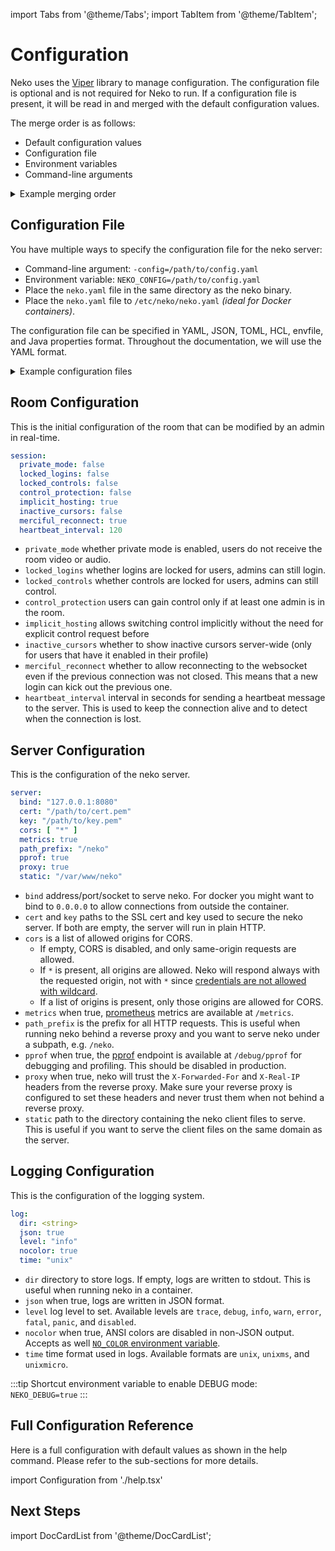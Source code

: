 import Tabs from '@theme/Tabs';
import TabItem from '@theme/TabItem';

# Configuration

Neko uses the [Viper](https://github.com/spf13/viper) library to manage configuration. The configuration file is optional and is not required for Neko to run. If a configuration file is present, it will be read in and merged with the default configuration values.

The merge order is as follows:

- Default configuration values
- Configuration file
- Environment variables
- Command-line arguments

<details>
  <summary>Example merging order</summary>

```bash
# Default Value: 127.0.0.1:8080

# Config File
cat config.yaml <<EOF
server:
  bind: "127.0.0.1:8081"
EOF

# Environment Variable
export NEKO_SERVER_BIND=127.0.0.1:8082

# Command-line Argument
./neko -config=config.yaml -server.bind=127.0.0.1:8083
```

The final value of `server.bind` will be `127.0.0.1:8083`.

</details>

## Configuration File

You have multiple ways to specify the configuration file for the neko server:

- Command-line argument: `-config=/path/to/config.yaml`
- Environment variable: `NEKO_CONFIG=/path/to/config.yaml`
- Place the `neko.yaml` file in the same directory as the neko binary.
- Place the `neko.yaml` file to `/etc/neko/neko.yaml` *(ideal for Docker containers)*.

The configuration file can be specified in YAML, JSON, TOML, HCL, envfile, and Java properties format. Throughout the documentation, we will use the YAML format.


<details>
  <summary>Example configuration files</summary>

<Tabs>
  <TabItem value="yaml" label="YAML">

    ```yaml title="config.yaml"
    capture:
      screencast:
        enabled: false

    server:
      pprof: true

    desktop:
      screen: "1920x1080@60"

    member:
      provider: "multiuser"
      multiuser:
      admin_password: "admin"
      user_password: "neko"

    session:
      merciful_reconnect: true
      implicit_hosting: false
      inactive_cursors: true
      cookie:
        enabled: false

    webrtc:
      icelite: true
      iceservers:
        # Backend servers are ignored if icelite is true.
        backend:
          - urls: [ stun:stun.l.google.com:19302 ]
        frontend:
          - urls: [ stun:stun.l.google.com:19305 ]
    ```
  
  </TabItem>

  <TabItem value="json" label="JSON">

    ```json title="config.json"
    {
      "capture": {
        "screencast": {
          "enabled": false
        }
      },
      "server": {
        "pprof": true
      },
      "desktop": {
        "screen": "1920x1080@60"
      },
      "member": {
        "provider": "multiuser",
        "multiuser": {
          "admin_password": "admin",
          "user_password": "neko"
        }
      },
      "session": {
        "merciful_reconnect": true,
        "implicit_hosting": false,
        "inactive_cursors": true,
        "cookie": {
          "enabled": false
        }
      },
      "webrtc": {
        "icelite": true,
        "iceservers": {
          "backend": [
            {
              "urls": [ "stun:stun.l.google.com:19302" ]
            }
          ],
          "frontend": [
            {
              "urls": [ "stun:stun.l.google.com:19305" ]
            }
          ]
        }
      }
    }
    ```

  </TabItem>
  <TabItem value="toml" label="TOML">

    ```toml title="config.toml"
    [capture.screencast]
    enabled = false

    [server]
    pprof = true

    [desktop]
    screen = "1920x1080@60"

    [member]
    provider = "multiuser"

    [member.multiuser]
    admin_password = "admin"
    user_password = "neko"

    [session]
    merciful_reconnect = true
    implicit_hosting = false
    inactive_cursors = true

    [session.cookie]
    enabled = false

    [webrtc]
    icelite = true

    [[webrtc.iceservers.backend]]
    urls = [ "stun:stun.l.google.com:19302" ]

    [[webrtc.iceservers.frontend]]
    urls = [ "stun:stun.l.google.com:19305" ]
    ```

  </TabItem>

  <TabItem value="hcl" label="HCL">

    ```hcl title="config.hcl"
    capture {
      screencast {
        enabled = false
      }
    }

    server {
      pprof = true
    }

    desktop {
      screen = "1920x1080@60"
    }

    member {
      provider = "multiuser"

      multiuser {
        admin_password = "admin"
        user_password = "neko"
      }
    }

    session {
      merciful_reconnect = true
      implicit_hosting = false
      inactive_cursors = true

      cookie {
        enabled = false
      }
    }

    webrtc {
      icelite = true

      iceservers {
        backend {
          urls = [ "stun:stun.l.google.com:19302" ]
        }

        frontend {
          urls = [ "stun:stun.l.google.com:19305" ]
        }
      }
    }
    ```

  </TabItem>

  <TabItem value="envfile" label="Envfile">

    ```env title=".env"
    CAPTURE_SCREENCAST_ENABLED=false

    SERVER_PPROF=true

    DESKTOP_SCREEN=1920x1080@60

    MEMBER_PROVIDER=multiuser
    MEMBER_MULTIUSER_ADMIN_PASSWORD=admin
    MEMBER_MULTIUSER_USER_PASSWORD=neko

    SESSION_MERCIFUL_RECONNECT=true
    SESSION_IMPLICIT_HOSTING=false
    SESSION_INACTIVE_CURSORS=true
    SESSION_COOKIE_ENABLED=false

    WEBRTC_ICELITE=true

    WEBRTC_ICESERVERS_BACKEND="[{"urls":["stun:stun.l.google.com:19302"]}]"
    WEBRTC_ICESERVERS_FRONTEND="[{"urls":["stun:stun.l.google.com:19305"]}]"
    ```

  </TabItem>

  <TabItem value="properties" label="Java Properties">

    ```properties title="config.properties"
    capture.screencast.enabled = false

    server.pprof = true

    desktop.screen = 1920x1080@60

    member.provider = multiuser
    member.multiuser.admin_password = admin
    member.multiuser.user_password = neko

    session.merciful_reconnect = true
    session.implicit_hosting = false
    session.inactive_cursors = true
    session.cookie.enabled = false

    webrtc.icelite = true

    webrtc.iceservers.backend[0].urls[0] = stun:stun.l.google.com:19302
    webrtc.iceservers.frontend[0].urls[0] = stun:stun.l.google.com:19305
    ```

  </TabItem>

</Tabs>

</details>

## Room Configuration

This is the initial configuration of the room that can be modified by an admin in real-time.

```yaml title="config.yaml"
session:
  private_mode: false
  locked_logins: false
  locked_controls: false
  control_protection: false
  implicit_hosting: true
  inactive_cursors: false
  merciful_reconnect: true
  heartbeat_interval: 120
```

- `private_mode` whether private mode is enabled, users do not receive the room video or audio.
- `locked_logins` whether logins are locked for users, admins can still login.
- `locked_controls` whether controls are locked for users, admins can still control.
- `control_protection` users can gain control only if at least one admin is in the room.
- `implicit_hosting` allows switching control implicitly without the need for explicit control request before
- `inactive_cursors` whether to show inactive cursors server-wide (only for users that have it enabled in their profile)
- `merciful_reconnect` whether to allow reconnecting to the websocket even if the previous connection was not closed. This means that a new login can kick out the previous one.
- `heartbeat_interval` interval in seconds for sending a heartbeat message to the server. This is used to keep the connection alive and to detect when the connection is lost.

## Server Configuration

This is the configuration of the neko server.

```yaml title="config.yaml"
server:
  bind: "127.0.0.1:8080"
  cert: "/path/to/cert.pem"
  key: "/path/to/key.pem"
  cors: [ "*" ]
  metrics: true
  path_prefix: "/neko"
  pprof: true
  proxy: true
  static: "/var/www/neko"
```

- `bind` address/port/socket to serve neko. For docker you might want to bind to `0.0.0.0` to allow connections from outside the container.
- `cert` and `key` paths to the SSL cert and key used to secure the neko server. If both are empty, the server will run in plain HTTP.
- `cors` is a list of allowed origins for CORS.
  - If empty, CORS is disabled, and only same-origin requests are allowed.
  - If `*` is present, all origins are allowed. Neko will respond always with the requested origin, not with `*` since [credentials are not allowed with wildcard](https://developer.mozilla.org/en-US/docs/Web/HTTP/CORS/Errors/CORSNotSupportingCredentials).
  - If a list of origins is present, only those origins are allowed for CORS.
- `metrics` when true, [prometheus](https://prometheus.io/docs/prometheus/latest/getting_started/) metrics are available at `/metrics`.
- `path_prefix` is the prefix for all HTTP requests. This is useful when running neko behind a reverse proxy and you want to serve neko under a subpath, e.g. `/neko`.
- `pprof` when true, the [pprof](https://golang.org/pkg/net/http/pprof/) endpoint is available at `/debug/pprof` for debugging and profiling. This should be disabled in production.
- `proxy` when true, neko will trust the `X-Forwarded-For` and `X-Real-IP` headers from the reverse proxy. Make sure your reverse proxy is configured to set these headers and never trust them when not behind a reverse proxy.
- `static` path to the directory containing the neko client files to serve. This is useful if you want to serve the client files on the same domain as the server.

## Logging Configuration

This is the configuration of the logging system.

```yaml title="config.yaml"
log:
  dir: <string>
  json: true
  level: "info"
  nocolor: true
  time: "unix"
```

- `dir` directory to store logs. If empty, logs are written to stdout. This is useful when running neko in a container.
- `json` when true, logs are written in JSON format.
- `level` log level to set. Available levels are `trace`, `debug`, `info`, `warn`, `error`, `fatal`, `panic`, and `disabled`.
- `nocolor` when true, ANSI colors are disabled in non-JSON output. Accepts as well [`NO_COLOR` environment variable](https://no-color.org/).
- `time` time format used in logs. Available formats are `unix`, `unixms`, and `unixmicro`.

:::tip
Shortcut environment variable to enable DEBUG mode: `NEKO_DEBUG=true`
:::

## Full Configuration Reference

Here is a full configuration with default values as shown in the help command. Please refer to the sub-sections for more details.

import Configuration from './help.tsx'

<Configuration />

## Next Steps

import DocCardList from '@theme/DocCardList';

<DocCardList />
